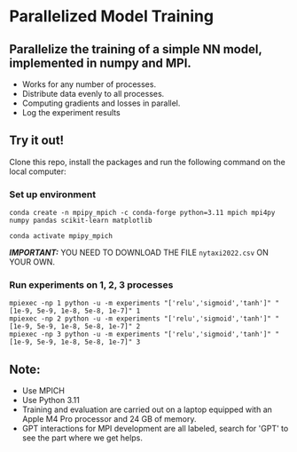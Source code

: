 # Parallelized Model Training 

## Parallelize the training of a simple NN model, implemented in numpy and MPI.
- Works for any number of processes.
- Distribute data evenly to all processes.
- Computing gradients and losses in parallel.
- Log the experiment results

## Try it out!
Clone this repo, install the packages and run the following command on the local computer:

### Set up environment
```
conda create -n mpipy_mpich -c conda-forge python=3.11 mpich mpi4py numpy pandas scikit-learn matplotlib
 
conda activate mpipy_mpich
```

***IMPORTANT:*** YOU NEED TO DOWNLOAD THE FILE `nytaxi2022.csv` ON YOUR OWN.

### Run experiments on 1, 2, 3 processes
```
mpiexec -np 1 python -u -m experiments "['relu','sigmoid','tanh']" "[1e-9, 5e-9, 1e-8, 5e-8, 1e-7]" 1
mpiexec -np 2 python -u -m experiments "['relu','sigmoid','tanh']" "[1e-9, 5e-9, 1e-8, 5e-8, 1e-7]" 2
mpiexec -np 3 python -u -m experiments "['relu','sigmoid','tanh']" "[1e-9, 5e-9, 1e-8, 5e-8, 1e-7]" 3
```

## Note:
- Use MPICH
- Use Python 3.11
- Training and evaluation are carried out on a laptop equipped with an Apple M4 Pro processor and 24 GB of memory.
- GPT interactions for MPI development are all labeled, search for 'GPT' to see the part where we get helps.
 

